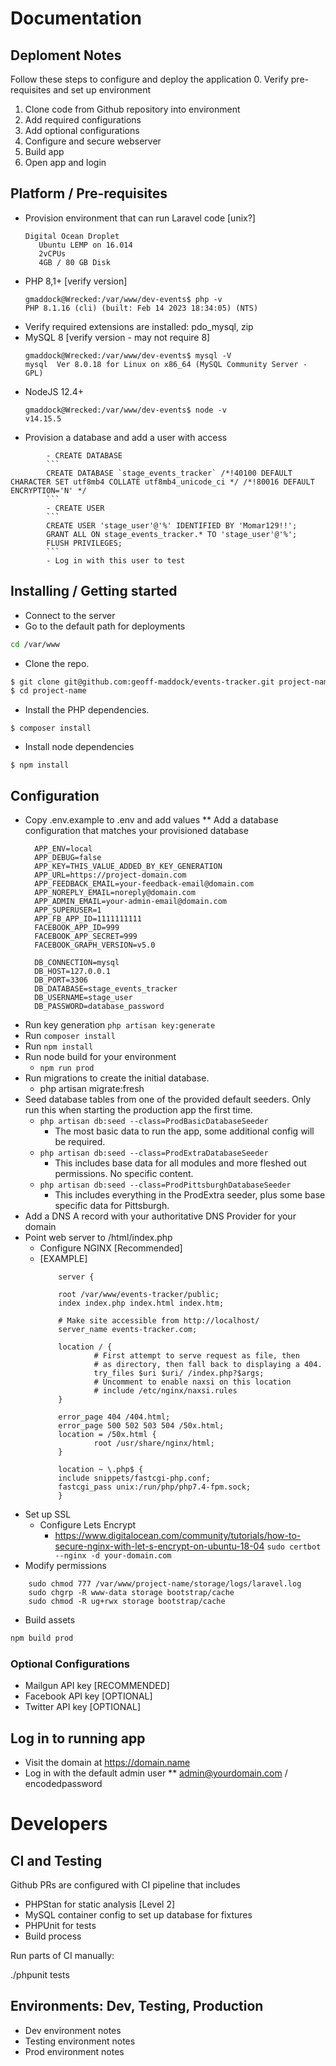 # Documentation

## Deploment Notes
Follow these steps to configure and deploy the application
0. Verify pre-requisites and set up environment
1. Clone code from Github repository into environment
2. Add required configurations
3. Add optional configurations
4. Configure and secure webserver
5. Build app
6. Open app and login

## Platform / Pre-requisites
* Provision environment that can run Laravel code [unix?]
	 ```
    Digital Ocean Droplet
		Ubuntu LEMP on 16.014
		2vCPUs
		4GB / 80 GB Disk
  ```
* PHP 8,1+ [verify version]
	```
	gmaddock@Wrecked:/var/www/dev-events$ php -v
	PHP 8.1.16 (cli) (built: Feb 14 2023 18:34:05) (NTS)
	```
* Verify required extensions are installed:  pdo_mysql, zip
* MySQL 8 [verify version - may not require 8]
  ```
  gmaddock@Wrecked:/var/www/dev-events$ mysql -V
  mysql  Ver 8.0.18 for Linux on x86_64 (MySQL Community Server - GPL)
  ```
* NodeJS 12.4+
  ```
  gmaddock@Wrecked:/var/www/dev-events$ node -v
  v14.15.5
  ```
* Provision a database and add a user with access
```
        - CREATE DATABASE
        ```
        CREATE DATABASE `stage_events_tracker` /*!40100 DEFAULT CHARACTER SET utf8mb4 COLLATE utf8mb4_unicode_ci */ /*!80016 DEFAULT ENCRYPTION='N' */
        ```
        - CREATE USER
        ```
        CREATE USER 'stage_user'@'%' IDENTIFIED BY 'Momar129!!';
        GRANT ALL ON stage_events_tracker.* TO 'stage_user'@'%';
        FLUSH PRIVILEGES; 
        ```
        - Log in with this user to test
```

## Installing / Getting started
* Connect to the server
* Go to the default path for deployments
```bash
cd /var/www
```
* Clone the repo.
```bash
$ git clone git@github.com:geoff-maddock/events-tracker.git project-name
$ cd project-name
```

* Install the PHP dependencies.
```
$ composer install
```

* Install node dependencies
```
$ npm install
```

## Configuration
* Copy .env.example to .env and add values
  ** Add a database configuration that matches your provisioned database 
  ```
  	APP_ENV=local
    APP_DEBUG=false
    APP_KEY=THIS_VALUE_ADDED_BY_KEY_GENERATION
    APP_URL=https://project-domain.com
    APP_FEEDBACK_EMAIL=your-feedback-email@domain.com
    APP_NOREPLY_EMAIL=noreply@domain.com
    APP_ADMIN_EMAIL=your-admin-email@domain.com
    APP_SUPERUSER=1
    APP_FB_APP_ID=1111111111
    FACEBOOK_APP_ID=999
    FACEBOOK_APP_SECRET=999
    FACEBOOK_GRAPH_VERSION=v5.0

    DB_CONNECTION=mysql
    DB_HOST=127.0.0.1
    DB_PORT=3306
    DB_DATABASE=stage_events_tracker
    DB_USERNAME=stage_user
    DB_PASSWORD=database_password
  ```
* Run key generation `php artisan key:generate`
* Run `composer install`
* Run `npm install`
* Run node build for your environment
  - ```npm run prod```
* Run migrations to create the initial database.
  - php artisan migrate:fresh
* Seed database tables from one of the provided default seeders.  Only run this when starting the production app the first time.
  - ```php artisan db:seed --class=ProdBasicDatabaseSeeder```
    - The most basic data to run the app, some additional config will be required.
  - ```php artisan db:seed --class=ProdExtraDatabaseSeeder```
    - This includes base data for all modules and more fleshed out permissions.  No specific content.
  - ```php artisan db:seed --class=ProdPittsburghDatabaseSeeder```
    - This includes everything in the ProdExtra seeder, plus some base specific data for Pittsburgh.
* Add a DNS A record with your authoritative DNS Provider for your domain
* Point web server to /html/index.php
  - Configure NGINX [Recommended]
  - [EXAMPLE]
    ```
        server {

        root /var/www/events-tracker/public;
        index index.php index.html index.htm;

        # Make site accessible from http://localhost/
        server_name events-tracker.com;

        location / {
                # First attempt to serve request as file, then
                # as directory, then fall back to displaying a 404.
                try_files $uri $uri/ /index.php?$args;
                # Uncomment to enable naxsi on this location
                # include /etc/nginx/naxsi.rules
        }

        error_page 404 /404.html;
        error_page 500 502 503 504 /50x.html;
        location = /50x.html {
                root /usr/share/nginx/html;
        }

        location ~ \.php$ {
        include snippets/fastcgi-php.conf;
        fastcgi_pass unix:/run/php/php7.4-fpm.sock;
        }
    ```
* Set up SSL 
  - Configure Lets Encrypt
    - https://www.digitalocean.com/community/tutorials/how-to-secure-nginx-with-let-s-encrypt-on-ubuntu-18-04
    `sudo certbot --nginx -d your-domain.com`
* Modify permissions
```
	sudo chmod 777 /var/www/project-name/storage/logs/laravel.log
	sudo chgrp -R www-data storage bootstrap/cache
	sudo chmod -R ug+rwx storage bootstrap/cache
```

* Build assets
```bash
npm build prod
```

### Optional Configurations
- Mailgun API key [RECOMMENDED]
- Facebook API key [OPTIONAL]
- Twitter API key  [OPTIONAL]

## Log in to running app
* Visit the domain at https://domain.name
* Log in with the default admin user
  ** admin@yourdomain.com / encodedpassword

# Developers
## CI and Testing

Github PRs are configured with CI pipeline that includes
- PHPStan for static analysis [Level 2]
- MySQL container config to set up database for fixtures
- PHPUnit for tests
- Build process

Run parts of CI manually:

./phpunit tests

## Environments:  Dev, Testing, Production
* Dev environment notes
* Testing environment notes
* Prod environment notes